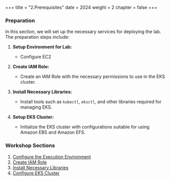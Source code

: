+++
title = "2.Prerequisites"
date = 2024
weight = 2
chapter = false
+++

### Preparation

In this section, we will set up the necessary services for deploying the lab. The preparation steps include:

1. **Setup Environment for Lab:**

   - Configure EC2

2. **Create IAM Role:**

   - Create an IAM Role with the necessary permissions to use in the EKS cluster.

3. **Install Necessary Libraries:**

   - Install tools such as `kubectl`, `eksctl`, and other libraries required for managing EKS.

4. **Setup EKS Cluster:**

   - Initialize the EKS cluster with configurations suitable for using Amazon EBS and Amazon EFS.

### Workshop Sections

1. [Configure the Execution Environment](2-prerequisite/1-prepare-lab-enviroment)
2. [Create IAM Role](2-prerequisites/2-create-iam-role)
3. [Install Necessary Libraries](2-prerequisites/3-installation)
4. [Configure EKS Cluster](4-prerequisites/4-create-eks-cluster)
